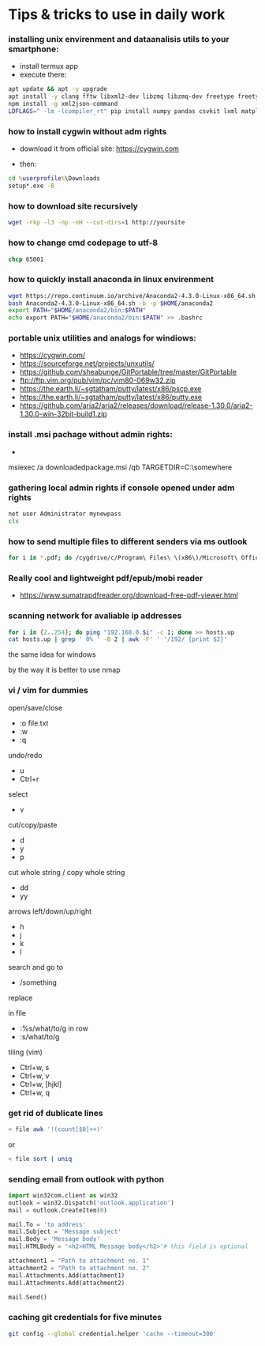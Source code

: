 # Tips & tricks to use in daily work

### installing unix envirenment and dataanalisis utils to your smartphone:

- install termux app
- execute there:
```bash
apt update && apt -y upgrade
apt install -y clang fftw libxml2-dev libzmq libzmq-dev freetype freetype-dev libxslt-dev libpng libpng-dev openssh python python-dev aria2 nodejs git gawk jq tmux fish man perl python2 rsync pkg-config
npm install -g xml2json-command
LDFLAGS=" -lm -lcompiler_rt" pip install numpy pandas csvkit lxml matplotlib jupyter
```

### how to install cygwin without adm rights

- download it from official site: https://cygwin.com

- then:

```cmd
cd %userprofile%\Downloads
setup*.exe -B
```
### how to download site recursively

```bash
wget -rkp -l3 -np -nH --cut-dirs=1 http://yoursite
```

### how to change cmd codepage to utf-8

```cmd
chcp 65001
```

### how to quickly install anaconda in linux envirenment

```bash
wget https://repo.continuum.io/archive/Anaconda2-4.3.0-Linux-x86_64.sh
bash Anaconda2-4.3.0-Linux-x86_64.sh -b -p $HOME/anaconda2
export PATH="$HOME/anaconda2/bin:$PATH"
echo export PATH="$HOME/anaconda2/bin:$PATH" >> .bashrc
```


### portable unix utilities and analogs for windiows:

- https://cygwin.com/
- https://sourceforge.net/projects/unxutils/
- https://github.com/sheabunge/GitPortable/tree/master/GitPortable
- ftp://ftp.vim.org/pub/vim/pc/vim80-069w32.zip
- https://the.earth.li/~sgtatham/putty/latest/x86/pscp.exe
- https://the.earth.li/~sgtatham/putty/latest/x86/putty.exe
- https://github.com/aria2/aria2/releases/download/release-1.30.0/aria2-1.30.0-win-32bit-build1.zip

### install .msi pachage without admin rights:

- 
msiexec /a downloadedpackage.msi /qb TARGETDIR=C:\somewhere

### gathering local admin rights if console opened under adm rights

```cmd
net user Administrator mynewpass
cls
```

### how to send multiple files to different senders via ms outlook

```bash
for i in *.pdf; do /cygdrive/c/Program\ Files\ \(x86\)/Microsoft\ Office/Office16/OUTLOOK.EXE /c ipm.note /a $i /m $(some-kind-of-function-to-parce-filename-to-email-address)
```

### Really cool and lightweight pdf/epub/mobi reader

- https://www.sumatrapdfreader.org/download-free-pdf-viewer.html

### scanning network for avaliable ip addresses

```bash
for i in {2..254}; do ping "192.168.0.$i" -c 1; done >> hosts.up
cat hosts.up | grep ' 0% ' -B 2 | awk -F' ' '/192/ {print $2}'
```

the same idea for windows

by the way it is better to use nmap

### vi / vim for dummies

open/save/close

- :o file.txt
- :w
- :q

undo/redo

- u
- Ctrl+r

select

- v

cut/copy/paste

- d
- y
- p

cut whole string / copy whole string

- dd
- yy

arrows left/down/up/right

- h
- j
- k
- l

search and go to

- /something

replace

in file
- :%s/what/to/g
in row
- :s/what/to/g

tiling (vim)

- Ctrl+w, s
- Ctrl+w, v
- Ctrl+w, [hjkl]
- Ctrl+w, q

### get rid of dublicate lines

```bash
< file awk '!(count[$0]++)'
```
or
```bash
< file sort | uniq
```

### sending email from outlook with python

```python
import win32com.client as win32
outlook = win32.Dispatch('outlook.application')
mail = outlook.CreateItem(0)

mail.To = 'to address'
mail.Subject = 'Message subject'
mail.Body = 'Message body'
mail.HTMLBody = '<h2>HTML Message body</h2>'# this field is optional

attachment1 = "Path to attachment no. 1"
attachment2 = "Path to attachment no. 2"
mail.Attachments.Add(attachment1)
mail.Attachments.Add(attachment2)

mail.Send()
```

### caching git credentials for five minutes

```bash
git config --global credential.helper 'cache --timeout=300'
```
